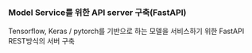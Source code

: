 ### Model Service를 위한 API server 구축(FastAPI)

Tensorflow, Keras / pytorch를 기반으로 하는 모델을 서비스하기 위한 FastAPI REST방식의 서버 구축 
